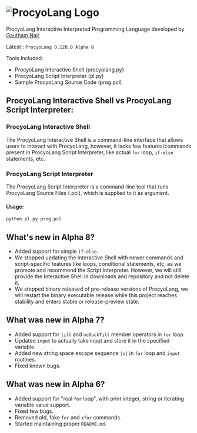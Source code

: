 # ![ProcyoLang Logo](https://github.com/ProcyonisSoftware/ProcyonComponentsLogos/blob/06fa759e799c31f77d4e35e31bd7c8dbe6b5c5bd/ProcyoLang.png)
ProcyoLang Interactive Interpreted Programming Language developed by [Gautham Nair](https://github.com/gauthamnair2005)

Latest : `ProcyoLang 0.128.0 Alpha 8`

Tools Included:
* ProcyoLang Interactive Shell (procyolang.py)
* ProcyoLang Script Interpreter (pl.py)
* Sample ProcyoLang Source Code (prog.pcl)

## ProcyoLang Interactive Shell vs ProcyoLang Script Interpreter:
### ProcyoLang Interactive Shell
The ProcyoLang Interactive Shell is a command-line interface that allows users to interact with ProcyoLang, however, it lacks few features/commands present in ProcyoLang Script Interpreter, like actual `for` loop, `if-else` statements, etc.
### ProcyoLang Script Interpreter
The ProcyoLang Script Interpreter is a command-line tool that runs ProcyoLang Source Files (.pcl), which is supplied to it as argument.

#### Usage:
`python pl.py prog.pcl`

## What's new in Alpha 8?
* Added support for simple `if-else`.
* We stopped updating the Interactive Shell with newer commands and script-specific features like loops, conditional statements, etc, as we promote and recommend the Script Interpreter. However, we will still provide the Interactive Shell in downloads and repository and not delete it.
* We stopped binary released of pre-release versions of ProcyoLang, we will restart the binary executable release while this project reaches stability and enters stable or release-preview state.

## What was new in Alpha 7?
* Added support for `till` and `noDuckTill` member operators in `for` loop.
* Updated `input` to actually take input and store it in the specified variable.
* Added new string space escape sequence `|s|` in `for` loop and `input` routines.
* Fixed known bugs.

## What was new in Alpha 6?
* Added support for "real `for` loop", with print integer, string or iterating variable value support.
* Fixed few bugs.
* Removed old, fake `for` and `xfor` commands.
* Started maintaining proper `README.md`.
